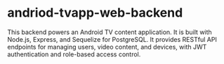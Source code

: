 # andriod-tvapp-web-backend
This backend powers an Android TV content application. It is built with Node.js, Express, and Sequelize for PostgreSQL.
It provides RESTful API endpoints for managing users, video content, and devices, with JWT authentication and role-based access control.